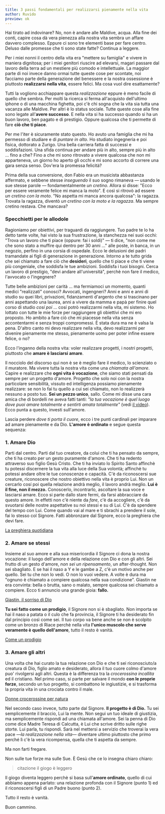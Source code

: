```yaml
---
title: 3 passi fondamentali per realizzarsi pienamente nella vita
author: Ruvido
preview: ok
---
```


Hai tirato ad indovinare? No, non è andare alle Maldive, acqua. Alla fine dei conti, capire cosa dà vera pienezza alla nostra vita sembra un affare davvero complesso. Eppure ci sono tre elementi base per fare centro. Deluso dalle promesse che ti sono state fatte? Continua a leggere.

Per i miei nonni il centro della vita era "mettere su famiglia" e vivere in maniera dignitosa; per i miei genitori riuscire ad elevarsi, magari passare dal lavoro della terra ad un mestiere più comodo e intellettuale. La maggior parte di noi invece danno ormai tutte queste cose per scontate, noi facciamo parte della generazione del benessere e la nostra ossessione è piuttosto **realizzarsi nella vita**, essere felici. Ma cosa vuol dire esattamente?

Tutti la vogliono acchiappare questa *realizzazione* eppure è meno facile di quello che sembra. Per molti la ricerca si ferma all'acquisto dell'ultimo iphone o di una macchina fighetta, poi c'è chi sogna che la vita sia tutta una vacanza alle Maldive. Per altri è lo status sociale. Tutte queste cose alla fine sono legate  all'**avere successo**. E nella vita si ha successo quando si ha un buon lavoro, ben pagato e di prestigio. Oppure qualcosa che ti permette di fare **ciò che ti piace**.

Per me l'iter è sicuramente stato questo. Ho avuto una famiglia che mi ha permesso di studiare e di *puntare in alto*. Ho studiato ingegneria e poi fisica, dottorato a Zurigo. Una bella carriera fatta di successi e soddisfazioni. Una sfida continua per andare più in alto, sempre più in alto ... fino a che? Fino a che mi sono ritrovato a vivere qualcosa che non mi apparteneva, un giorno ho aperto gli occhi e mi sono accorto di correre una gara senza senso. Dov'era la promessa felicità? 

Prima della sua conversione, don Fabio era un musicista abbastanza affermato, e sebbene stesse *inseguendo* il suo sogno rimaneva &mdash; usando le sue stesse parole &mdash; fondamentalmente *un cretino*. Allora si disse: "Ecco per essere veramente felice mi manca la moto". E così si ritrovò ad essere *un cretino con la moto*. "No aspetta mi manca ancora qualcosa": la ragazza. Trovata la ragazza, diventò *un cretino con la moto e la ragazza*. Ma sempre cretino restava. Che mancava?


### Specchietti per le allodole

Ragioniamo per obiettivi, per traguardi da raggiungere. Tuo padre te lo ha detto tante volte, hai visto la sua frustrazione, la stanchezza nei suoi occhi: "Trova un lavoro che ti piace (oppure: fai i soldi)" &mdash; ti dice, "non come me che sono stato a muffire qui dentro per 30 anni ..." alle poste, in banca, in un negozio, perfino in una corsia di ospedale. Ecco le delusioni dei padri tramandate ai figli di generazione in generazione. Intorno a te tutto grida che sei chiamato a fare ciò che **desideri**, quello che ti piace e che ti viene più congeniale, che soddisfa le tue ambizioni. Soddisfa i tuoi bisogni. Cerca un lavoro di prestigio, "devi andare all'università", perchè non fare il medico, l'avvocato o l'ingegnere?

Tutte belle ambizioni per carità ... ma fermiamoci un momento, quanti medici "realizzati" conosci? Avvocati, ingengneri? Anni e anni e anni di studio su quei libri, privazioni, fidanzamenti d'argento che si trascinano per anni aspettando una laurea, anni a vivere da mamma e papà per finire quel corso di studio *cosí poi* ... cosí potrò realizzarmi nella vita, mi sistemo. Ho lottato con tutte le mie forze per raggiungere gli obiettivi che mi ero proposto. Ho ambito a fare ciò che mi piacesse nella vita senza accontentarmi e senza troppi compromessi. È stata dura ma ne è valsa la pena. D'altro canto mi devo realizzare nella vita, devo realizzarmi per divenire pienamente me stesso, pienamente uomo per poter infine essere felice, o no?

Ecco l'inganno della nostra vita: voler realizzare progetti, i nostri progetti, piuttosto che **amare è lasciarsi amare**.

Il nocciolo del discorso qui non è se è meglio fare il medico, lo scienziato o il muratore. Ma vivere tutta la nostra vita come una *chiamata all'amore*. Capire e realizzare che **ogni vita è vocazione**, che siamo stati pensati da sempre per un progetto d'amore. Progetto che solo noi con la nostra particolare sensibilità, vissuto ed intelligenza possiamo pienamente realizzare: se non lo fai tu quello a cui sei chiamato, non lo realizzerà nessuno a posto tuo. **Sei un pezzo unico**, sallo. Come mi disse una cara amica che di bordelli ne aveva fatti tanti: *"la tua vocazione è quel luogo dove puoi amare totalmente e sentirti amata totalmente"* (vedi [il video](XXXXXX)). Ecco punta a questo, investi sull'amore.

Lascia perdere *dove ti porta il cuore*, ecco i tre punti cardinali per imparare ad amare pienamente e da Dio. **L'amore è ordinato** e segue questa sequenza:

### 1. Amare Dio

Parti dal centro. Parti dal tuo creatore, da colui che ti ha pensato da sempre, che ti ha creato per un gesto puramente d'amore. Che ti ha redento attraverso suo figlio Gesù Cristo. Che ti ha inviato lo Spirito Santo affinchè tu potessi discernere la tua vita alla luce della Sua volontà; affinchè tu potessi andare oltre le tue conoscenze e capacità. C'è da riconoscersi sue creature, riconoscere che nostro obiettivo nella vita è proprio Lui. Non un cercarlo cosí poi quella relazione andrà meglio, il lavoro andrà meglio. **Lui è il fine, non il mezzo.** Conoscerlo, incontrarlo, ascoltare la sua voce e lasciarsi amare. Ecco si parte dallo stare fermi, da farsi abbracciare da questo amore. In effetti non c'è niente da *fare*, c'è da accogliere, c'è da svuotarsi delle nostre aspettative su noi stessi e su di Lui. C'è da spendere del tempo con Lui. Come quando vai al mare e ti sbrachi a prendere il sole, fai lo stesso col Signore. Fatti abbronzare dal Signore, ecco la preghiera che devi fare.

[La preghiera quotidiana]()

### 2. Amare se stessi

Insieme al suo amore e alla sua misericordia il Signore ci dona la nostra vocazione: il luogo dell'amore e della relazione con Dio e con gli altri. Sei frutto di un gesto d'amore, *non sei un ripensamento*, un after-thought. Non sei sbagliato. E se hai il naso a Y e le gambe a Z, c'è un motivo anche per quello. Sei tu che non lo vedi. O non lo vuoi vedere. A volte è dura ma "ognuno è chiamato a compiere qualcosa nella sua condizione". Giastin ne era convinta: bella o brutta, sano o malato, sempre qualcosa sei chiamato a compiere. Ecco ti annuncio una grande gioia: **fallo.**

[Giastin, il sorriso di Dio]()

**Tu sei fatto come un prodigio**, il Signore non si è sbagliato. Non importa se hai il naso a patata o il culo che fa provincia, il Signore ti ha desiderato fin dal principio così come sei. Il tuo corpo va bene anche se non è scolpito come un bronzo di Riace perchè nella vita **l'unico muscolo che serve veramente è quello dell'amore**, tutto il resto è vanità.

[Come un prodigio]()

### 3. Amare gli altri

Una volta che hai curato la tua relazione con Dio e che ti sei riconosciuto/a creatura di Dio, figlio amato e desiderato, allora il tuo cuore colmo d'amore puo' rivolgersi agli altri. Questa è la differenza tra la *crocerossina incallita* ed il cristiano. Nel primo caso, si parte per salvare il mondo **con le proprie forze**, secondo un tuo progetto, si combattono le ingiustizie, e si trasforma la propria vita in una crociata contro il male. 

[Donne crocerossine per natura]()

Nel secondo caso invece, tutto parte dal Signore. **Il progetto è di Dio.** Tu sei semplicemente il braccio, Lui la mente. Non segui un tuo ideale di giustizia, ma semplicemente rispondi ad una chiamata all'amore. Sei la penna di Dio come dice Madre Teresa di Calcutta, è Lui che scrive dritto sulle righe storte. Lui parla, tu rispondi. Sarà nel mettersi a servizio che troverai la vera pace &mdash;*la realizzazione nella vita*&mdash; diventare ultimo piuttosto che primo perché lì c'è la vera ricompensa, quella che ti aspetta da sempre. 

Ma non farti fregare.

Non sulle tue forze ma sulle Sue. È Gesù che ce lo insegna chiaro chiaro:

> citazione il giogo è leggero

Il giogo diventa leggero perchè si basa sull'**amore ordinato**, quello di cui abbiamo appena parlato: una relazione profonda con il Signore (punto 1) ed il riconoscersi figli di un Padre buono (punto 2). 

Tutto il resto è vanità.

Buon cammino.
